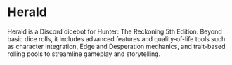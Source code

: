 # Herald
Herald is a Discord dicebot for Hunter: The Reckoning 5th Edition. Beyond basic dice rolls, it includes advanced features and quality-of-life tools such as character integration, Edge and Desperation mechanics, and trait-based rolling pools to streamline gameplay and storytelling.
